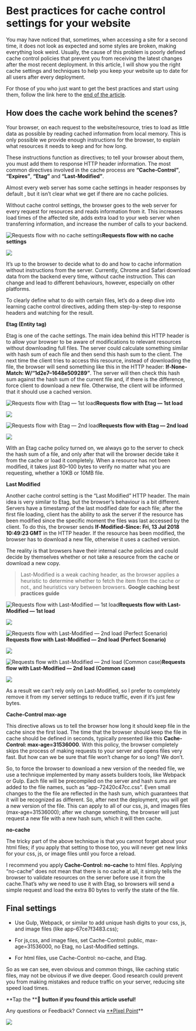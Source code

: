 
# Best practices for cache control settings for your website



You may have noticed that, sometimes, when accessing a site for a second time, it does not look as expected and some styles are broken, making everything look weird. Usually, the cause of this problem is poorly defined cache control policies that prevent you from receiving the latest changes after the most recent deployment. In this article, I will show you the right cache settings and techniques to help you keep your website up to date for all users after every deployment.

For those of you who just want to get the best practices and start using them, follow the link here to the [end of the article](https://medium.com/pixelpoint/best-practices-for-cache-control-settings-for-your-website-ff262b38c5a2#3961).

## How does the cache work behind the scenes?

Your browser, on each request to the website/resource, tries to load as little data as possible by reading cached information from local memory. This is only possible we provide enough instructions for the browser, to explain what resources it needs to keep and for how long.

These instructions function as directives; to tell your browser about them, you must add them to response HTTP header information. The most common directives involved in the cache process are **“Cache-Control”**, **“Expires”**, **“Etag”** and **“Last-Modified”**.

Almost every web server has some cache settings in header responses by default , but it isn’t clear what we get if there are no cache policies.

Without cache control settings, the browser goes to the web server for every request for resources and reads information from it. This increases load times of the affected site, adds extra load to your web server when transferring information, and increase the number of calls to your backend.

![*Requests flow with no cache settings*](https://cdn-images-1.medium.com/max/5840/1*lQnGue9Sakhrrp4jTAOZow@2x.jpeg)**Requests flow with no cache settings**

![](https://cdn-images-1.medium.com/max/2920/1*n6kmJlL4vFA1bXHJpviPrA.jpeg)

It’s up to the browser to decide what to do and how to cache information without instructions from the server. Currently, Chrome and Safari download data from the backend every time, without cache instruction. This can change and lead to different behaviours, however, especially on other platforms.

To clearly define what to do with certain files, let’s do a deep dive into learning cache control directives, adding them step-by-step to response headers and watching for the result.

**Etag (Entity tag)**

Etag is one of the cache settings. The main idea behind this HTTP header is to allow your browser to be aware of modifications to relevant resources without downloading full files. The server could calculate something similar with hash sum of each file and then send this hash sum to the client. The next time the client tries to access this resource, instead of downloading the file, the browser will send something like this in the HTTP header: **If-None-Match: W/“1d2e7–1648e509289”**. The server will then check this hash sum against the hash sum of the current file and, if there is the difference, force client to download a new file. Otherwise, the client will be informed that it should use a cached version.

![*Requests flow with Etag — 1st load*](https://cdn-images-1.medium.com/max/5840/1*n3A-uFOdl_oU6LhSGpA-Kg@2x.jpeg)**Requests flow with Etag — 1st load**

![](https://cdn-images-1.medium.com/max/2920/1*n6kmJlL4vFA1bXHJpviPrA.jpeg)

![*Requests flow with Etag — 2nd load*](https://cdn-images-1.medium.com/max/5840/1*uM5Nver6fFIe6dwvsBXIsA@2x.jpeg)**Requests flow with Etag — 2nd load**

![](https://cdn-images-1.medium.com/max/2920/1*n6kmJlL4vFA1bXHJpviPrA.jpeg)

With an Etag cache policy turned on, we always go to the server to check the hash sum of a file, and only after that will the browser decide take it from the cache or load it completely. When a resource has not been modified, it takes just 80–100 bytes to verify no matter what you are requesting, whether a 10KB or 10MB file.

**Last Modified**

Another cache control setting is the “Last Modified” HTTP header. The main idea is very similar to Etag, but the browser’s behaviour is a bit different. Servers have a timestamp of the last modified date for each file; after the first file loading, client has the ability to ask the server if the resource has been modified since the specific moment the files was last accessed by the client. To do this, the browser sends **If-Modified-Since: Fri, 13 Jul 2018 10:49:23 GMT** in the HTTP header. If the resource has been modified, the browser has to download a new file, otherwise it uses a cached version.

The reality is that browsers have their internal cache policies and could decide by themselves whether or not take a resource from the cache or download a new copy.
> Last-Modified is a weak caching header, as the browser applies a heuristic to determine whether to fetch the item from the cache or not., and heuristics vary between browsers.
**Google caching best practices guide**

![*Requests flow with Last-Modified — 1st load*](https://cdn-images-1.medium.com/max/5840/1*F3RwCxY65xWkb0zjzWmqAg@2x.jpeg)**Requests flow with Last-Modified — 1st load**

![](https://cdn-images-1.medium.com/max/2920/1*n6kmJlL4vFA1bXHJpviPrA.jpeg)

![*Requests flow with Last-Modified — 2nd load (Perfect Scenario)*](https://cdn-images-1.medium.com/max/5840/1*zKRwT_36r_j4H2QOJ75bQQ@2x.png)**Requests flow with Last-Modified — 2nd load (Perfect Scenario)**

![](https://cdn-images-1.medium.com/max/2920/1*n6kmJlL4vFA1bXHJpviPrA.jpeg)

![*Requests flow with Last-Modified — 2nd load (Common case)*](https://cdn-images-1.medium.com/max/5840/1*_uPJ65NH43nvWwkF_qr6Hg@2x.jpeg)**Requests flow with Last-Modified — 2nd load (Common case)**

![](https://cdn-images-1.medium.com/max/2920/1*n6kmJlL4vFA1bXHJpviPrA.jpeg)

As a result we can’t rely only on Last-Modified, so I prefer to completely remove it from my server settings to reduce traffic, even if it’s just few bytes.

**Cache-Control max-age**

This directive allows us to tell the browser how long it should keep file in the cache since the first load. The time that the browser should keep the file in cache should be defined in seconds, typically presented like this **Cache-Control: max-age=31536000**. With this policy, the browser completely skips the process of making requests to your server and opens files very fast. But how can we be sure that file won’t change for so long? We don’t.

So, to force the browser to download a new version of the needed file, we use a technique implemented by many assets builders tools, like Webpack or Gulp. Each file will be precompiled on the server and hash sums are added to the file names, such as “app-72420c47cc.css”. Even small changes to the the file are reflected in the hash sum, which guarantees that it will be recognized as different. So, after next the deployment, you will get a new version of the file. This can apply to all of our css, js, and images files (max-age=31536000); after we change something, the browser will just request a new file with a new hash sum, which it will then cache.

**no-cache**

The tricky part of the above technique is that you cannot forget about your html files; if you apply that setting to those too, you will never get new links for your css, js, or image files until you force a reload.

I recommend you apply **Cache-Control: no-cache** to html files. Applying “no-cache” does not mean that there is no cache at all, it simply tells the browser to validate resources on the server before use it from the cache.That’s why we need to use it with Etag, so browsers will send a simple request and load the extra 80 bytes to verify the state of the file.

## Final settings

* Use Gulp, Webpack, or similar to add unique hash digits to your css, js, and image files (like app-67ce7f3483.css);

* For js,css, and image files, set Cache-Control: public, max-age=31536000, no Etag, no Last-Modified settings.

* For html files, use Cache-Control: no-cache, and Etag.

So as we can see, even obvious and common things, like caching static files, may not be obvious if we dive deeper. Good research could prevent you from making mistakes and reduce traffic on your server, reducing site speed load times.

**Tap the **👏 **button if you found this article useful!**

Any questions or Feedback? Connect via [**Pixel Point](https://pixelpoint.io)**

![](https://cdn-images-1.medium.com/max/2800/1*IfQSNvRtrLtxb_gmCR_7wg@2x.png)
